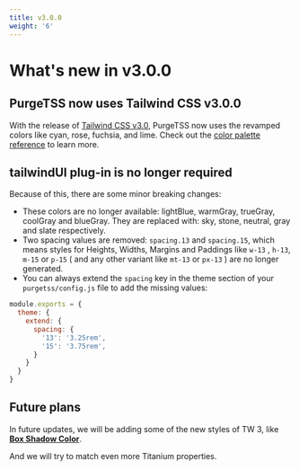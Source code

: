 ```yaml
---
title: v3.0.0
weight: '6'
---
```


# What's new in v3.0.0

## PurgeTSS now uses Tailwind CSS v3.0.0
With the release of [Tailwind CSS v3.0](https://tailwindcss.com/blog/tailwindcss-v3), PurgeTSS now uses the revamped colors like cyan, rose, fuchsia, and lime. Check out the [color palette reference](https://tailwindcss.com/docs/customizing-colors) to learn more.

## tailwindUI plug-in is no longer required
Because of this, there are some minor breaking changes:

- These colors are no longer available: lightBlue, warmGray, trueGray, coolGray and blueGray. They are replaced with: sky, stone, neutral, gray and slate respectively.
- Two spacing values are removed: `spacing.13` and `spacing.15`, which means styles for Heights, Widths, Margins and Paddings like `w-13` , `h-13`, `m-15` or `p-15` ( and any other variant like `mt-13`  or `px-13` ) are no longer generated.
- You can always extend the `spacing` key in the theme section of your `purgetss/config.js` file to add the missing values:

```js
module.exports = {
  theme: {
    extend: {
      spacing: {
        '13': '3.25rem',
        '15': '3.75rem',
      }
    }
  }
}
```

## Future plans
In future updates, we will be adding some of the new styles of TW 3, like [**Box Shadow Color**](https://tailwindcss.com/docs/box-shadow-color).

And we will try to match even more Titanium properties.
